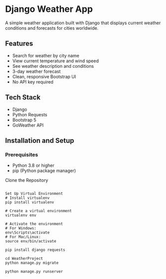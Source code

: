 # Django Weather App

A simple weather application built with Django that displays current weather conditions and forecasts for cities worldwide.

## Features
- Search for weather by city name
- View current temperature and wind speed
- See weather description and conditions
- 3-day weather forecast
- Clean, responsive Bootstrap UI
- No API key required

## Tech Stack
- Django
- Python Requests
- Bootstrap 5
- GoWeather API

## Installation and Setup

### Prerequisites
- Python 3.8 or higher
- pip (Python package manager)

Clone the Repository
```bash- git clone https://github.com/yourusername/django-weather-app.git- cd django-weather-app
 
Set Up Virtual Environment
# Install virtualenv
pip install virtualenv

# Create a virtual environment
virtualenv env

# Activate the environment
# For Windows:
env\Scripts\activate
# For Mac/Linux:
source env/bin/activate

pip install django requests

cd WeatherProject
python manage.py migrate

python manage.py runserver


